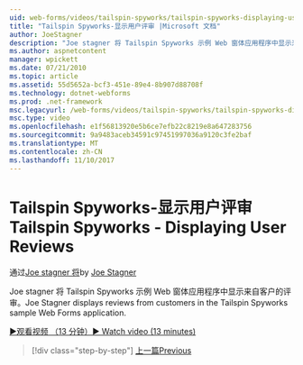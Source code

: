 ```yaml
---
uid: web-forms/videos/tailspin-spyworks/tailspin-spyworks-displaying-user-reviews
title: "Tailspin Spyworks-显示用户评审 |Microsoft 文档"
author: JoeStagner
description: "Joe stagner 将 Tailspin Spyworks 示例 Web 窗体应用程序中显示来自客户的评审。"
ms.author: aspnetcontent
manager: wpickett
ms.date: 07/21/2010
ms.topic: article
ms.assetid: 55d5652a-bcf3-451e-89e4-8b907d88708f
ms.technology: dotnet-webforms
ms.prod: .net-framework
msc.legacyurl: /web-forms/videos/tailspin-spyworks/tailspin-spyworks-displaying-user-reviews
msc.type: video
ms.openlocfilehash: e1f56813920e5b6ce7efb22c8219e8a647283756
ms.sourcegitcommit: 9a9483aceb34591c97451997036a9120c3fe2baf
ms.translationtype: MT
ms.contentlocale: zh-CN
ms.lasthandoff: 11/10/2017
---
```

<a name="tailspin-spyworks---displaying-user-reviews"></a><span data-ttu-id="e2c62-103">Tailspin Spyworks-显示用户评审</span><span class="sxs-lookup"><span data-stu-id="e2c62-103">Tailspin Spyworks - Displaying User Reviews</span></span>
====================
<span data-ttu-id="e2c62-104">通过[Joe stagner 将](https://github.com/JoeStagner)</span><span class="sxs-lookup"><span data-stu-id="e2c62-104">by [Joe Stagner](https://github.com/JoeStagner)</span></span>

<span data-ttu-id="e2c62-105">Joe stagner 将 Tailspin Spyworks 示例 Web 窗体应用程序中显示来自客户的评审。</span><span class="sxs-lookup"><span data-stu-id="e2c62-105">Joe Stagner displays reviews from customers in the Tailspin Spyworks sample Web Forms application.</span></span>

[<span data-ttu-id="e2c62-106">&#9654;观看视频 （13 分钟）</span><span class="sxs-lookup"><span data-stu-id="e2c62-106">&#9654; Watch video (13 minutes)</span></span>](https://channel9.msdn.com/Blogs/ASP-NET-Site-Videos/tailspin-spyworks-displaying-user-reviews)

>[!div class="step-by-step"]
[<span data-ttu-id="e2c62-107">上一篇</span><span class="sxs-lookup"><span data-stu-id="e2c62-107">Previous</span></span>](tailspin-spyworks-adding-user-product-reviews.md)
